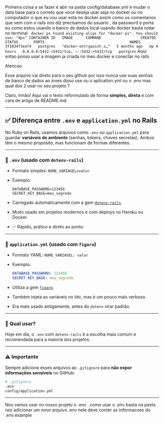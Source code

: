 Primeira coisa a se fazer é abir na pasta config/database.yml e mudar o data base para o correto que voce deseja usar seja no docker ou no computador o que eu vou usar esta no docker assim como os comentarios que vem com o rails nos diz precisamos do usuario , da password e porta eu como estou usando o banco de dados local usando docker basta rodar no terminal ``` docker ps
Found existing alias for "docker ps". You should use: "dps"
CONTAINER ID   IMAGE      COMMAND                  CREATED        STATUS       PORTS                                       NAMES
3f1834f3eaf4   postgres   "docker-entrypoint.s…"   5 months ago   Up 4 hours   0.0.0.0:5432->5432/tcp, :::5432->5432/tcp   postgres``` 
Aqui entao posso usar a imagem ja criada no meu docker e conectar no rails

Atencao 

Esse arquivo vai direto para o seu github por isso nunca use suas senhas de banco de dados ao inves disso use ou o aplication.yml ou o .env mas qual dos 2 usar no seu projeto ?

 Claro, irmão! Aqui vai o texto reformulado de forma **simples, direta** e com cara de artigo de README.md:

---

## ✅ Diferença entre `.env` e `application.yml` no Rails

No Ruby on Rails, usamos arquivos como `.env` ou `application.yml` para guardar **variáveis de ambiente** (senhas, tokens, chaves secretas). Ambos têm o mesmo propósito, mas funcionam de formas diferentes.

---

### 🔹 `.env` (usado com `dotenv-rails`)

* Formato simples: `NOME_VARIAVEL=valor`

* Exemplo:

  ```
  DATABASE_PASSWORD=123456
  SECRET_KEY_BASE=meu_segredo
  ```

* Carregado automaticamente com a gem [`dotenv-rails`](https://github.com/bkeepers/dotenv).

* Muito usado em projetos modernos e com deploys no Heroku ou Docker.

* ✅ Rápido, prático e direto ao ponto.

---

### 🔸 `application.yml` (usado com `figaro`)

* Formato YAML: `NOME_VARIAVEL: valor`

* Exemplo:

  ```yaml
  DATABASE_PASSWORD: 123456
  SECRET_KEY_BASE: meu_segredo
  ```

* Utiliza a gem [`figaro`](https://github.com/laserlemon/figaro).

* Também injeta as variáveis no `ENV`, mas é um pouco mais verboso.

* Era mais usado antigamente, antes do `dotenv` virar padrão.

---

### 📌 Qual usar?

Hoje em dia, o `.env` com `dotenv-rails` é a escolha mais comum e recomendada para a maioria dos projetos.

---

### ⚠️ Importante

Sempre adicione esses arquivos ao `.gitignore` para **não expor informações sensíveis** no GitHub:

```bash
# .gitignore
.env
config/application.yml
```

---

Nos vamos usar no nosso projeto o .env . como usar o .env basta na pasta raiz adicionar um novo arquivo .env nele deve conter as informacoes do .env.example
